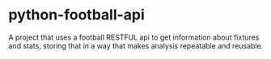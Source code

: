 # python-football-api

A project that uses a football RESTFUL api to get information about fixtures and stats, storing that in a way that makes analysis repeatable and reusable. 
